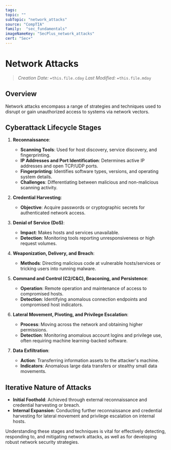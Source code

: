 ```yaml
---
tags:
topic: ""
subTopic: "network_attacks"
source: "CompTIA"
family:  "sec_fundamentals"
imageNameKey: "SecPlus_network_attacks" 
cert: "Sec+"
---
```

# Network Attacks
> *Creation Date:* `=this.file.cday`
> *Last Modified:* `=this.file.mday`

## Overview
Network attacks encompass a range of strategies and techniques used to disrupt or gain unauthorized access to systems via network vectors.

## Cyberattack Lifecycle Stages
1. **Reconnaissance**:
   - **Scanning Tools**: Used for host discovery, service discovery, and fingerprinting.
   - **IP Addresses and Port Identification**: Determines active IP addresses and open TCP/UDP ports.
   - **Fingerprinting**: Identifies software types, versions, and operating system details.
   - **Challenges**: Differentiating between malicious and non-malicious scanning activity.

2. **Credential Harvesting**:
   - **Objective**: Acquire passwords or cryptographic secrets for authenticated network access.

3. **Denial of Service (DoS)**:
   - **Impact**: Makes hosts and services unavailable.
   - **Detection**: Monitoring tools reporting unresponsiveness or high request volumes.

4. **Weaponization, Delivery, and Breach**:
   - **Methods**: Directing malicious code at vulnerable hosts/services or tricking users into running malware.

5. **Command and Control (C2/C&C), Beaconing, and Persistence**:
   - **Operation**: Remote operation and maintenance of access to compromised hosts.
   - **Detection**: Identifying anomalous connection endpoints and compromised host indicators.

6. **Lateral Movement, Pivoting, and Privilege Escalation**:
   - **Process**: Moving across the network and obtaining higher permissions.
   - **Detection**: Monitoring anomalous account logins and privilege use, often requiring machine learning-backed software.

7. **Data Exfiltration**:
   - **Action**: Transferring information assets to the attacker's machine.
   - **Indicators**: Anomalous large data transfers or stealthy small data movements.

## Iterative Nature of Attacks
- **Initial Foothold**: Achieved through external reconnaissance and credential harvesting or breach.
- **Internal Expansion**: Conducting further reconnaissance and credential harvesting for lateral movement and privilege escalation on internal hosts.

Understanding these stages and techniques is vital for effectively detecting, responding to, and mitigating network attacks, as well as for developing robust network security strategies.
